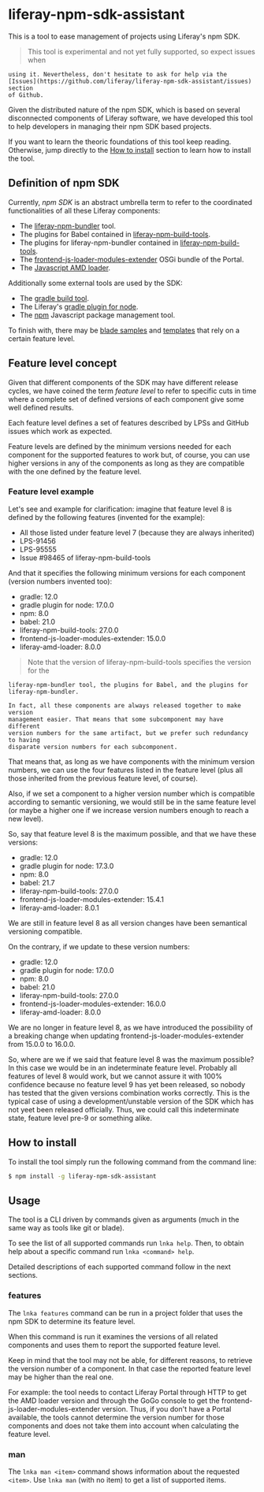 # liferay-npm-sdk-assistant

This is a tool to ease management of projects using Liferay's npm SDK.

> This tool is experimental and not yet fully supported, so expect issues when

    using it. Nevertheless, don't hesitate to ask for help via the
	[Issues](https://github.com/liferay/liferay-npm-sdk-assistant/issues) section
	of Github.

Given the distributed nature of the npm SDK, which is based on several
disconnected components of Liferay software, we have developed this tool to help
developers in managing their npm SDK based projects.

If you want to learn the theoric foundations of this tool keep reading.
Otherwise, jump directly to the [How to install](#how-to-install) section to
learn how to install the tool.

## Definition of npm SDK

Currently, _npm SDK_ is an abstract umbrella term to refer to the coordinated
functionalities of all these Liferay components:

* The
	[liferay-npm-bundler](https://github.com/liferay/liferay-npm-build-tools/tree/master/packages/liferay-npm-bundler)
	tool.
* The plugins for Babel contained in
	[liferay-npm-build-tools](https://github.com/liferay/liferay-npm-build-tools/tree/master/packages).
* The plugins for liferay-npm-bundler contained in
	[liferay-npm-build-tools](https://github.com/liferay/liferay-npm-build-tools/tree/master/packages).
* The
	[frontend-js-loader-modules-extender](https://github.com/liferay/liferay-portal/tree/master/modules/apps/foundation/frontend-js/frontend-js-loader-modules-extender)
	OSGi bundle of the Portal.
* The [Javascript AMD loader](https://github.com/liferay/liferay-amd-loader).

Additionally some external tools are used by the SDK:

* The [gradle build tool](https://gradle.org/).
* The Liferay's
	[gradle plugin for node](https://github.com/liferay/liferay-portal/tree/master/modules/sdk/gradle-plugins-node).
* The [npm](https://www.npmjs.com/) Javascript package management tool.

To finish with, there may be
[blade samples](https://github.com/liferay/liferay-blade-samples/tree/master/gradle/apps/npm)
and
[templates](https://github.com/liferay/liferay-portal/tree/master/modules/sdk/project-templates)
that rely on a certain feature level.

## Feature level concept

Given that different components of the SDK may have different release cycles, we
have coined the term _feature level_ to refer to specific cuts in time where a
complete set of defined versions of each component give some well defined
results.

Each feature level defines a set of features described by LPSs and GitHub issues
which work as expected.

Feature levels are defined by the minimum versions needed for each component for
the supported features to work but, of course, you can use higher versions in
any of the components as long as they are compatible with the one defined by the
feature level.

### Feature level example

Let's see and example for clarification: imagine that feature level 8 is defined
by the following features (invented for the example):

* All those listed under feature level 7 (because they are always inherited)
* LPS-91456
* LPS-95555
* Issue #98465 of liferay-npm-build-tools

And that it specifies the following minimum versions for each component (version
numbers invented too):

* gradle: 12.0
* gradle plugin for node: 17.0.0
* npm: 8.0
* babel: 21.0
* liferay-npm-build-tools: 27.0.0
* frontend-js-loader-modules-extender: 15.0.0
* liferay-amd-loader: 8.0.0

> Note that the version of liferay-npm-build-tools specifies the version for the

    liferay-npm-bundler tool, the plugins for Babel, and the plugins for
	liferay-npm-bundler.

	In fact, all these components are always released together to make version
	management easier. That means that some subcomponent may have different
	version numbers for the same artifact, but we prefer such redundancy to having
	disparate version numbers for each subcomponent.

That means that, as long as we have components with the minimum version numbers,
we can use the four features listed in the feature level (plus all those
inherited from the previous feature level, of course).

Also, if we set a component to a higher version number which is compatible
according to semantic versioning, we would still be in the same feature level
(or maybe a higher one if we increase version numbers enough to reach a new
level).

So, say that feature level 8 is the maximum possible, and that we have these
versions:

* gradle: 12.0
* gradle plugin for node: 17.3.0
* npm: 8.0
* babel: 21.7
* liferay-npm-build-tools: 27.0.0
* frontend-js-loader-modules-extender: 15.4.1
* liferay-amd-loader: 8.0.1

We are still in feature level 8 as all version changes have been semantical
versioning compatible.

On the contrary, if we update to these version numbers:

* gradle: 12.0
* gradle plugin for node: 17.0.0
* npm: 8.0
* babel: 21.0
* liferay-npm-build-tools: 27.0.0
* frontend-js-loader-modules-extender: 16.0.0
* liferay-amd-loader: 8.0.0

We are no longer in feature level 8, as we have introduced the possibility of a
breaking change when updating frontend-js-loader-modules-extender from 15.0.0 to
16.0.0.

So, where are we if we said that feature level 8 was the maximum possible? In
this case we would be in an indeterminate feature level. Probably all features
of level 8 would work, but we cannot assure it with 100% confidence because no
feature level 9 has yet been released, so nobody has tested that the given
versions combination works correctly. This is the typical case of using a
development/unstable version of the SDK which has not yeet been released
officially. Thus, we could call this indeterminate state, feature level pre-9 or
something alike.

## How to install

To install the tool simply run the following command from the command line:

```sh
$ npm install -g liferay-npm-sdk-assistant
```

## Usage

The tool is a CLI driven by commands given as arguments (much in the same way as
tools like git or blade).

To see the list of all supported commands run `lnka help`. Then, to obtain help
about a specific command run `lnka <command> help`.

Detailed descriptions of each supported command follow in the next sections.

### features

The `lnka features` command can be run in a project folder that uses the npm SDK
to determine its feature level.

When this command is run it examines the versions of all related components and
uses them to report the supported feature level.

Keep in mind that the tool may not be able, for different reasons, to retrieve
the version number of a component. In that case the reported feature level may
be higher than the real one.

For example: the tool needs to contact Liferay Portal through HTTP to get the
AMD loader version and through the GoGo console to get the
frontend-js-loader-modules-extender version. Thus, if you don't have a Portal
available, the tools cannot determine the version number for those components
and does not take them into account when calculating the feature level.

### man

The `lnka man <item>` command shows information about the requested `<item>`.
Use `lnka man` (with no item) to get a list of supported items.
